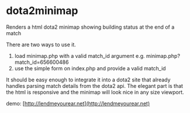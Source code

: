 dota2minimap
============

Renders a html dota2 minimap showing building status at the end of a match

There are two ways to use it.

1. load minimap.php with a valid match_id argument e.g. minimap.php?match_id=656600486
2. use the simple form on index.php and provide a valid match_id

It should be easy enough to integrate it into a dota2 site that already handles parsing match details from the dota2 api. The elegant part is that the html is responsive and the minimap will look nice in any size viewport.

demo: [http://lendmeyourear.net](http://lendmeyourear.net)
